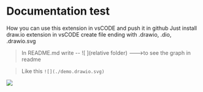 # Documentation test 

How you can use this extension in vsCODE and push it in github
Just install draw.io extension in vsCODE
create file ending with .drawio, .dio, .drawio.svg
>In README.md write -- ![ ](relative folder) --->to see the graph in readme
> 


>Like this ```![](./demo.drawio.svg)```

![](./cytoplasmic_diagram.drawio.svg)
